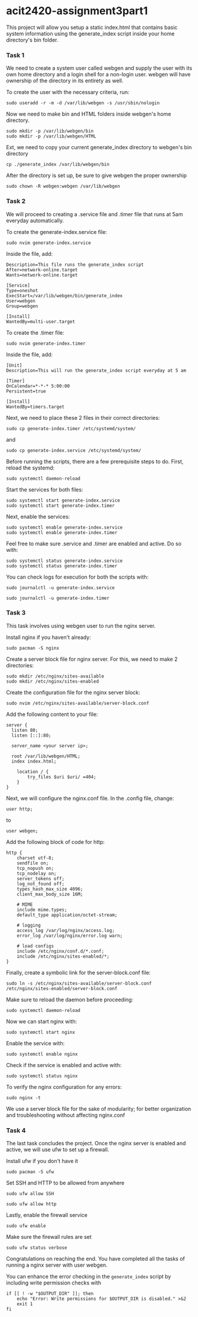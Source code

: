 # acit2420-assignment3part1

This project will allow you setup a static index.html that contains basic system information using the generate_index script inside your home directory's bin folder.

### Task 1 

We need to create a system user called webgen and supply the user with its own home directory and a login shell for a non-login user. webgen will have ownership of the directory in its entirety as well. 

To create the user with the necessary criteria, run:
```
sudo useradd -r -m -d /var/lib/webgen -s /usr/sbin/nologin
```

Now we need to make bin and HTML folders inside webgen's home directory.
```
sudo mkdir -p /var/lib/webgen/bin
sudo mkdir -p /var/lib/webgen/HTML
```

Ext, we need to copy your current generate_index directory to webgen's bin directory
```
cp ./generate_index /var/lib/webgen/bin
```

After the directory is set up, be sure to give webgen the proper ownership
```
sudo chown -R webgen:webgen /var/lib/webgen
```

### Task 2

We will proceed to creating a .service file and .timer file that runs at 5am everyday automatically.

To create the generate-index.service file:
```
sudo nvim generate-index.service
```

Inside the file, add:
```[Unit]
Description=This file runs the generate_index script
After=network-online.target
Wants=network-online.target

[Service]
Type=oneshot
ExecStart=/var/lib/webgen/bin/generate_index
User=webgen
Group=webgen

[Install]
WantedBy=multi-user.target
```

To create the .timer file:
```
sudo nvim generate-index.timer
```

Inside the file, add:
```
[Unit]
Description=This will run the generate_index script everyday at 5 am

[Timer]
OnCalendar=*-*-* 5:00:00
Persistent=true

[Install]
WantedBy=timers.target
```

Next, we need to place these 2 files in their correct directories:
```
sudo cp generate-index.timer /etc/systemd/system/
```
and
```
sudo cp generate-index.service /etc/systemd/system/
```

Before running the scripts, there are a few prerequisite steps to do. First, reload the systemd:
```
sudo systemctl daemon-reload
```
Start the services for both files:
```
sudo systemctl start generate-index.service
sudo systemctl start generate-index.timer
```
Next, enable the services:
```
sudo systemctl enable generate-index.service
sudo systemctl enable generate-index.timer
```
Feel free to make sure .service and .timer are enabled and active. Do so with:
```
sudo systemctl status generate-index.service
sudo systemctl status generate-index.timer
```

You can check logs for execution for both the scripts with:
```
sudo journalctl -u generate-index.service
```
```
sudo journalctl -u generate-index.timer
```

### Task 3

This task involves using webgen user to run the nginx server.

Install nginx if you haven't already:
```
sudo pacman -S nginx
```

Create a server block file for nginx server. For this, we need to make 2 directories:
```
sudo mkdir /etc/nginx/sites-available
sudo mkdir /etc/nginx/sites-enabled
```

Create the configuration file for the nginx server block:
```
sudo nvim /etc/nginx/sites-available/server-block.conf
```
Add the following content to your file:
```
server {
  listen 80;
  listen [::]:80;

  server_name <your server ip>;

  root /var/lib/webgen/HTML;
  index index.html;

  	location / {
    	try_files $uri $uri/ =404;
	}
}
```

Next, we will configure the nginx.conf file. In the .config file, change:
```
user http;
``` 
to 
```
user webgen;
```
Add the following block of code for http:
```
http {
    charset utf-8;
    sendfile on;
    tcp_nopush on;
    tcp_nodelay on;
    server_tokens off;
    log_not_found off;
    types_hash_max_size 4096;
    client_max_body_size 16M;

    # MIME
    include mime.types;
    default_type application/octet-stream;

    # logging
    access_log /var/log/nginx/access.log;
    error_log /var/log/nginx/error.log warn;

    # load configs
    include /etc/nginx/conf.d/*.conf;
    include /etc/nginx/sites-enabled/*;
}
```
Finally, create a symbolic link for the server-block.conf file:
```
sudo ln -s /etc/nginx/sites-available/server-block.conf /etc/nginx/sites-enabled/server-block.conf
```

Make sure to reload the daemon before proceeding:
```
sudo systemctl daemon-reload
```
Now we can start nginx with:
```
sudo systemctl start nginx
```
Enable the service with:
```
sudo systemctl enable nginx
```
Check if the service is enabled and active with:
```
sudo systemctl status nginx
```

To verify the nginx configuration for any errors:
```
sudo nginx -t
```

We use a server block file for the sake of modularity; for better organization and troubleshooting without affecting nginx.conf


### Task 4

The last task concludes the project. Once the nginx server is enabled and active, we will use ufw to set up a firewall.

Install ufw if you don't have it
```
sudo pacman -S ufw
```
Set SSH and HTTP to be allowed from anywhere
```
sudo ufw allow SSH
```
```
sudo ufw allow http
```
Lastly, enable the firewall service
```
sudo ufw enable
```
Make sure the firewall rules are set
```
sudo ufw status verbose
```

Congratulations on reaching the end. You have completed all the tasks of running a nginx server with user webgen.

You can enhance the error checking in the `generate_index` script by including write permission checks with
```
if [[ ! -w "$OUTPUT_DIR" ]]; then
    echo "Error: Write permissions for $OUTPUT_DIR is disabled." >&2
    exit 1
fi
```


















